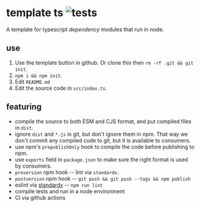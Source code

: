 # template ts ![tests](https://github.com/nichoth/template-ts/actions/workflows/nodejs.yml/badge.svg)

A template for typescript *dependency* modules that run in node.

## use

1. Use the template button in github. Or clone this then `rm -rf .git && git init`.
2. `npm i && npm init`.
3. Edit `README.md`
4. Edit the source code in `src/index.ts`.

## featuring

* compile the source to both ESM and CJS format, and put compiled files in `dist`.
* ignore `dist` and `*.js` in git, but don't ignore them in npm. That way we don't commit any compiled code to git, but it is available to consumers.
* use npm's `prepublishOnly` hook to compile the code before publishing to npm.
* use `exports` field in `package.json` to make sure the right format is used by consumers.
* `preversion` npm hook -- lint via `standardx`.
* `postversion` npm hook -- `git push && git push --tags && npm publish`
* eslint via [standardx](https://www.npmjs.com/package/standardx) -- `npm run lint`
* compile tests and run in a node environment
* CI via github actions
